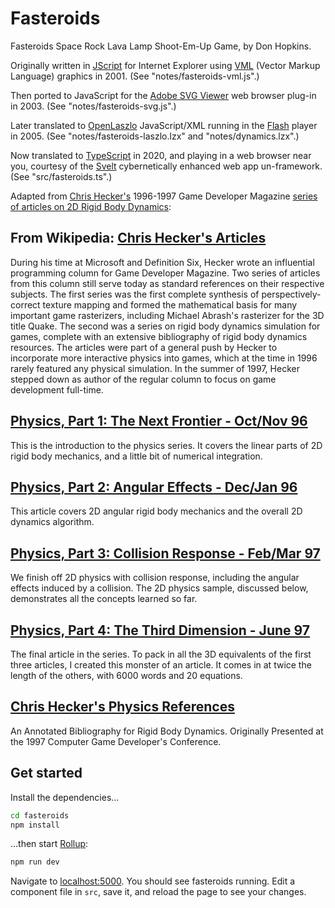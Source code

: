 # Fasteroids

Fasteroids Space Rock Lava Lamp Shoot-Em-Up Game, by Don Hopkins.

Originally written in
[JScript](https://en.wikipedia.org/wiki/JScript)
for Internet Explorer using
[VML](https://en.wikipedia.org/wiki/Vector_Markup_Language)
(Vector Markup Language) graphics in 2001. (See
"notes/fasteroids-vml.js".)

Then ported to JavaScript for the
[Adobe SVG Viewer](https://www.adobe.com/devnet/svg/adobe-svg-viewer-download-area.html)
web browser plug-in in 2003. (See "notes/fasteroids-svg.js".)

Later translated to
[OpenLaszlo](https://en.wikipedia.org/wiki/OpenLaszlo)
JavaScript/XML running in the
[Flash](https://en.wikipedia.org/wiki/Adobe_Flash)
player in 2005. (See "notes/fasteroids-laszlo.lzx" and
"notes/dynamics.lzx".)

Now translated to
[TypeScript](https://www.typescriptlang.org/)
in 2020, and playing in a web browser near you, courtesy of the
[Svelt](https://svelte.dev/)
cybernetically enhanced web app un-framework. (See
"src/fasteroids.ts".)

Adapted from
[Chris Hecker's](https://en.wikipedia.org/wiki/Chris_Hecker#Articles)
1996-1997 Game Developer Magazine
[series of articles on 2D Rigid Body Dynamics](http://www.chrishecker.com/Rigid_Body_Dynamics):

## From Wikipedia: [Chris Hecker's Articles](https://en.wikipedia.org/wiki/Chris_Hecker#Articles)

During his time at Microsoft and Definition Six, Hecker wrote an
influential programming column for Game Developer Magazine. Two series
of articles from this column still serve today as standard references
on their respective subjects. The first series was the first complete
synthesis of perspectively-correct texture mapping and formed the
mathematical basis for many important game rasterizers, including
Michael Abrash's rasterizer for the 3D title Quake. The second was a
series on rigid body dynamics simulation for games, complete with an
extensive bibliography of rigid body dynamics resources. The articles
were part of a general push by Hecker to incorporate more interactive
physics into games, which at the time in 1996 rarely featured any
physical simulation. In the summer of 1997, Hecker stepped down as
author of the regular column to focus on game development full-time.

## [Physics, Part 1: The Next Frontier - Oct/Nov 96](http://www.chrishecker.com/images/d/df/Gdmphys1.pdf)

This is the introduction to the physics series. It covers the linear
parts of 2D rigid body mechanics, and a little bit of numerical
integration.

## [Physics, Part 2: Angular Effects - Dec/Jan 96](http://www.chrishecker.com/images/c/c2/Gdmphys2.pdf)

This article covers 2D angular rigid body mechanics and the overall 2D
dynamics algorithm.

## [Physics, Part 3: Collision Response - Feb/Mar 97](http://www.chrishecker.com/images/e/e7/Gdmphys3.pdf)

We finish off 2D physics with collision response, including the
angular effects induced by a collision. The 2D physics sample,
discussed below, demonstrates all the concepts learned so far.

## [Physics, Part 4: The Third Dimension - June 97](http://www.chrishecker.com/images/b/bb/Gdmphys4.pdf)

The final article in the series. To pack in all the 3D equivalents of
the first three articles, I created this monster of an article. It
comes in at twice the length of the others, with 6000 words and 20
equations.

## [Chris Hecker's Physics References](http://www.chrishecker.com/Physics_References)

An Annotated Bibliography for Rigid Body Dynamics. Originally
Presented at the 1997 Computer Game Developer's Conference.

## Get started

Install the dependencies...

```bash
cd fasteroids
npm install
```

...then start [Rollup](https://rollupjs.org):

```bash
npm run dev
```

Navigate to [localhost:5000](http://localhost:5000). You should see
fasteroids running. Edit a component file in `src`, save it, and
reload the page to see your changes.
